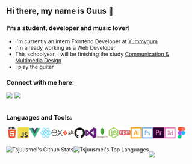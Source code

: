 ## Hi there, my name is Guus :wave:

### I'm a student, developer and music lover!
- I'm currently an intern Frontend Developer at [Yummygum](https://www.yummygum.com)
- I'm already working as a Web Developer
- This schoolyear, I will be finishing the study [Communication & Multimedia Design](https://www.cmd-amsterdam.nl/)
- I play the guitar


### Connect with me here:

[<img align="left" width="22px" src="https://cdn.jsdelivr.net/npm/simple-icons@v3/icons/linkedin.svg" />](https://www.linkedin.com/in/guus-maij-685852199/)
[<img align="left" width="22px" src="https://cdn.jsdelivr.net/npm/simple-icons@v3/icons/instagram.svg" />](https://www.instagram.com/guusmay/)
 
<br />
<br />

### Languages and Tools:

<img align="left" width="30px" src="https://raw.githubusercontent.com/devicons/devicon/7a4ca8aa871d6dca81691e018d31eed89cb70a76/icons/html5/html5-original-wordmark.svg" />

[<img align="left" width="30px" src="https://raw.githubusercontent.com/devicons/devicon/7a4ca8aa871d6dca81691e018d31eed89cb70a76/icons/javascript/javascript-original.svg" />](https://developer.mozilla.org/en-US/docs/Web/JavaScript)
[<img align="left" width="30px" src="https://raw.githubusercontent.com/devicons/devicon/7a4ca8aa871d6dca81691e018d31eed89cb70a76/icons/vuejs/vuejs-original.svg" />](https://vuejs.org/)
[<img align="left" width="30px" src="https://raw.githubusercontent.com/devicons/devicon/7a4ca8aa871d6dca81691e018d31eed89cb70a76/icons/react/react-original.svg" />](https://reactjs.org/)
[<img align="left" width="30px" src="https://raw.githubusercontent.com/devicons/devicon/7a4ca8aa871d6dca81691e018d31eed89cb70a76/icons/express/express-original.svg" />](https://expressjs.com/)
[<img align="left" width="30px" src="https://raw.githubusercontent.com/devicons/devicon/7a4ca8aa871d6dca81691e018d31eed89cb70a76/icons/git/git-original-wordmark.svg" />](https://git-scm.com/)
[<img align="left" width="30px" src="https://raw.githubusercontent.com/devicons/devicon/7a4ca8aa871d6dca81691e018d31eed89cb70a76/icons/github/github-original.svg" />](https://github.com/)
[<img align="left" width="30px" src="https://raw.githubusercontent.com/devicons/devicon/7a4ca8aa871d6dca81691e018d31eed89cb70a76/icons/visualstudio/visualstudio-plain.svg" />](https://code.visualstudio.com/)
[<img align="left" width="30px" src="https://raw.githubusercontent.com/devicons/devicon/7a4ca8aa871d6dca81691e018d31eed89cb70a76/icons/mongodb/mongodb-original-wordmark.svg" />](https://www.mongodb.com/)
[<img align="left" width="30px" src="https://raw.githubusercontent.com/devicons/devicon/7a4ca8aa871d6dca81691e018d31eed89cb70a76/icons/nodejs/nodejs-original.svg" />](https://nodejs.org/en/)
[<img align="left" width="30px" src="https://raw.githubusercontent.com/devicons/devicon/7a4ca8aa871d6dca81691e018d31eed89cb70a76/icons/npm/npm-original-wordmark.svg" />](https://www.npmjs.com/)
[<img align="left" width="30px" src="https://raw.githubusercontent.com/devicons/devicon/7a4ca8aa871d6dca81691e018d31eed89cb70a76/icons/illustrator/illustrator-line.svg" />](https://www.adobe.com/nl/products/illustrator.html)
[<img align="left" width="30px" src="https://raw.githubusercontent.com/devicons/devicon/7a4ca8aa871d6dca81691e018d31eed89cb70a76/icons/photoshop/photoshop-line.svg" />](https://www.adobe.com/nl/products/photoshop.html)
[<img align="left" width="30px" src="https://raw.githubusercontent.com/devicons/devicon/7a4ca8aa871d6dca81691e018d31eed89cb70a76/icons/premierepro/premierepro-original.svg" />](https://www.adobe.com/nl/products/premiere.html)
[<img align="left" width="30px" src="https://raw.githubusercontent.com/devicons/devicon/7a4ca8aa871d6dca81691e018d31eed89cb70a76/icons/xd/xd-line.svg" />](https://www.adobe.com/nl/products/xd.html)
[<img align="left" width="30px" src="https://raw.githubusercontent.com/devicons/devicon/7a4ca8aa871d6dca81691e018d31eed89cb70a76/icons/figma/figma-original.svg" />](https://www.figma.com/)

<br />
<br />
<br />

<img align="left" alt="Tsjuusmei's Github Stats" src="https://github-readme-stats-tsjuusmei.vercel.app/api?username=tsjuusmei&show_icons=true&hide_border=true" />

<img align="left" alt="Tsjuusmei's Top Languages" src="https://github-readme-stats-tsjuusmei.vercel.app/api/top-langs/?username=tsjuusmei" />


![](https://komarev.com/ghpvc/?username=tsjuusmei&color=ff69b4&style=flat-square&label=SNEAKY+PROFILE+VIEWS:)
